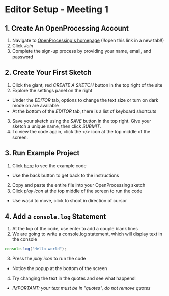# Editor Setup - Meeting 1

## 1. Create An OpenProcessing Account
1. Navigate to [OpenProcessing's homepage](https://openprocessing.org/) (!!open this link in a new tab!!)
2. Click *Join*
3. Complete the sign-up process by providing your name, email, and password

## 2. Create Your First Sketch
1. Click the giant, red *CREATE A SKETCH* button in the top right of the site
2. Explore the settings panel on the right
  * Under the *EDITOR* tab, options to change the text size or turn on dark mode on are available
  * At the bottom of the *EDITOR* tab, there is a list of keyboard shortcuts
3. Save your sketch using the *SAVE* button in the top right. Give your sketch a unique name, then click *SUBMIT*.
4. To view the code again, click the *</>* icon at the top middle of the screen. 

## 3. Run Example Project
1. Click [here](./example.js) to see the example code
  * Use the back button to get back to the instructions
2. Copy and paste the entire file into your OpenProcessing sketch
3. Click *play icon* at the top middle of the screen to run the code
  * Use wasd to move, click to shoot in direction of cursor

## 4. Add a `console.log` Statement
1. At the top of the code, use enter to add a couple blank lines
2. We are going to write a console.log statement, which will display text in the console
```javascript
console.log("Hello world");
```
3. Press the *play icon* to run the code
  * Notice the popup at the bottom of the screen
4. Try changing the text in the quotes and see what happens!
  * *IMPORTANT: your text must be in "quotes", do not remove quotes*


